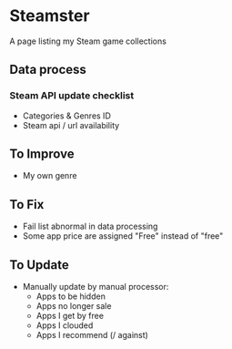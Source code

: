 # Steamster
A page listing my Steam game collections

## Data process
### Steam API update checklist
- Categories & Genres ID
- Steam api / url availability

## To Improve
- My own genre

## To Fix
- Fail list abnormal in data processing
- Some app price are assigned "Free" instead of "free"

## To Update
- Manually update by manual processor:
  - Apps to be hidden
  - Apps no longer sale
  - Apps I get by free
  - Apps I clouded
  - Apps I recommend (/ against)

